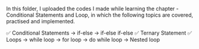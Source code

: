 In this folder, I uploaded the codes I made while learning the chapter - Conditional Statements and Loop, in which the following topics are covered, practised and implemented.

✅ Conditional Statements
      -> if-else
      -> if-else if-else
✅ Ternary Statement
✅ Loops
      -> while loop
      -> for loop
      -> do while loop
      -> Nested loop
